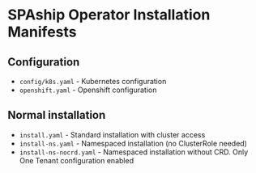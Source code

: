 # SPAship Operator Installation Manifests

## Configuration

* `config/k8s.yaml` - Kubernetes configuration
* `openshift.yaml` - Openshift configuration

## Normal installation

* `install.yaml` - Standard installation with cluster access
* `install-ns.yaml` - Namespaced installation (no ClusterRole needed)
* `install-ns-nocrd.yaml` - Namespaced installation without CRD. Only One Tenant configuration enabled
